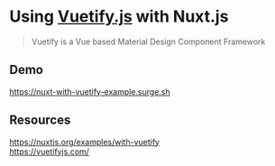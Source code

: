 # Using [Vuetify.js](https://vuetifyjs.com/en/) with Nuxt.js

> Vuetify is a Vue based Material Design Component Framework

## Demo
https://nuxt-with-vuetify-example.surge.sh

## Resources
https://nuxtjs.org/examples/with-vuetify<br>
https://vuetifyjs.com/

